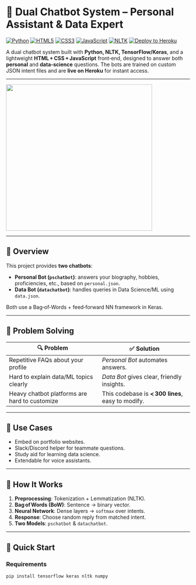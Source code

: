 # 🤖 Dual Chatbot System – Personal Assistant & Data Expert

[![Python](https://img.shields.io/badge/Python-3.7%2B-blue?logo=python)](https://www.python.org/)
[![HTML5](https://img.shields.io/badge/HTML5-E34F26?logo=html5&logoColor=white)](https://developer.mozilla.org/docs/Web/Guide/HTML/HTML5)
[![CSS3](https://img.shields.io/badge/CSS3-1572B6?logo=css3&logoColor=white)](https://developer.mozilla.org/docs/Web/CSS)
[![JavaScript](https://img.shields.io/badge/JavaScript-F7DF1E?logo=javascript&logoColor=black)](https://developer.mozilla.org/docs/Web/JavaScript)
[![NLTK](https://img.shields.io/badge/NLTK-3.x-green)](https://www.nltk.org/)
[![Deploy to Heroku](https://www.herokucdn.com/deploy/button.svg)](https://heroku.com/deploy?template=https://github.com/Uvais5/chatbot)

A dual chatbot system built with **Python, NLTK, TensorFlow/Keras**, and a lightweight **HTML + CSS + JavaScript** front‑end, designed to answer both **personal** and **data‑science** questions. The bots are trained on custom JSON intent files and are **live on Heroku** for instant access.

<!-- …everything else in your README stays the same … -->

---
<!-- 300 px wide -->
<img src="intro.gif" width="400">

---




## 📖 Overview

This project provides **two chatbots**:

- **Personal Bot (`pschatbot`)**: answers your biography, hobbies, proficiencies, etc., based on `personal.json`.
- **Data Bot (`datachatbot`)**: handles queries in Data Science/ML using `data.json`.

Both use a Bag‑of‑Words + feed‑forward NN framework in Keras.

---

## 🎯 Problem Solving

| 🔍 Problem | ✅ Solution |
|------------|-------------|
| Repetitive FAQs about your profile | *Personal Bot* automates answers. |
| Hard to explain data/ML topics clearly | *Data Bot* gives clear, friendly insights. |
| Heavy chatbot platforms are hard to customize | This codebase is **< 300 lines**, easy to modify. |

---

## 💼 Use Cases

- Embed on portfolio websites.
- Slack/Discord helper for teammate questions.
- Study aid for learning data science.
- Extendable for voice assistants.

---

## 🧠 How It Works

1. **Preprocessing**: Tokenization + Lemmatization (NLTK).
2. **Bag of Words (BoW)**: Sentence → binary vector.
3. **Neural Network**: Dense layers → `softmax` over intents.
4. **Response**: Choose random reply from matched intent.
5. **Two Models**: `pschatbot` & `datachatbot`.

---

## 🚀 Quick Start

### Requirements

```bash
pip install tensorflow keras nltk numpy
